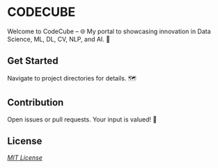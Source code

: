 # CODECUBE

Welcome to CodeCube – 🌐 My portal to showcasing innovation in Data Science, ML, DL, CV, NLP, and AI. 🚀

## Get Started

Navigate to project directories for details. 🗺️

## Contribution

Open issues or pull requests. Your input is valued! 🤝

## License

*[MIT License](LICENSE)*

